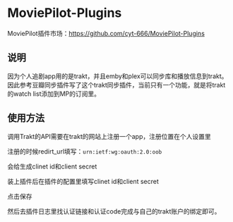# MoviePilot-Plugins
MoviePilot插件市场：https://github.com/cyt-666/MoviePilot-Plugins

## 说明
因为个人追剧app用的是trakt，并且emby和plex可以同步库和播放信息到trakt。
因此参考豆瓣同步插件写了这个trakt同步插件，当前只有一个功能，就是将trakt的watch list添加到MP的订阅里。




## 使用方法

调用Trakt的API需要在trakt的网站上注册一个app，注册位置在个人设置里



注册的时候redirt_url填写：`urn:ietf:wg:oauth:2.0:oob`




会给生成clinet id和client secret


装上插件后在插件的配置里填写clinet id和client secret

点击保存


然后去插件日志里找认证链接和认证code完成与自己的trakt账户的绑定即可。

